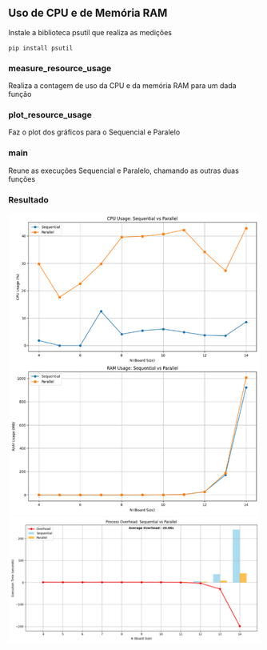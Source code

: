 ## Uso de CPU e de Memória RAM

Instale a biblioteca psutil que realiza as medições 

````
pip install psutil
````

### measure_resource_usage

Realiza a contagem de uso da CPU e da memória RAM para um dada função

### plot_resource_usage

Faz o plot dos gráficos para o Sequencial e Paralelo

### main

Reune as execuções Sequencial e Paralelo, chamando as outras duas funções

### Resultado
![Gráfico do Resultado](nqueens_resource_usage.png)
![Gráfico Overhead](nqueens_overhead.png)